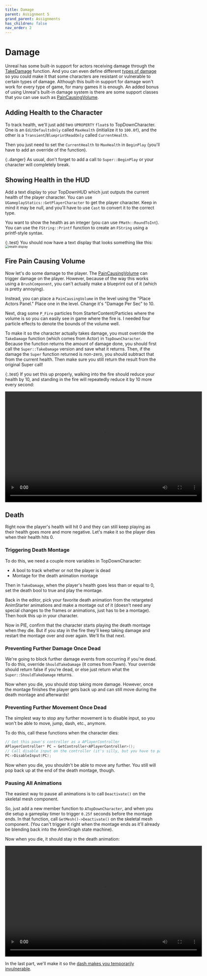 ```yaml
---
title: Damage
parent: Assignment 5
grand_parent: Assignments
has_children: false
nav_order: 2
---
```


# Damage

Unreal has some built-in support for actors receiving damage through the [TakeDamage](https://docs.unrealengine.com/5.0/en-US/API/Runtime/Engine/GameFramework/AActor/TakeDamage/) function. And you can even define different [types of damage](https://docs.unrealengine.com/5.0/en-US/API/Runtime/Engine/GameFramework/UDamageType/) so you could make it that some characters are resistant or vulnerable to certain types of damage. Although this built-in support for damage won't work for every type of game, for many games it is enough. An added bonus of using Unreal's built-in damage system is there are some support classes that you can use such as [PainCausingVolume](https://docs.unrealengine.com/5.2/en-US/API/Runtime/Engine/GameFramework/APainCausingVolume/).

## Adding Health to the Character

To track health, we'll just add two `UPROPERTY` `float`s to TopDownCharacter. One is an `EditDefaultsOnly` called `MaxHealth` (initialize it to `100.0f`), and the other is a `Transient`/`BlueprintReadOnly` called `CurrentHealth`.

Then you just need to set the `CurrentHealth` to `MaxHealth` in `BeginPlay` (you'll have to add an override of the function).

{:.danger}
As usual, don't forget to add a call to `Super::BeginPlay` or your character will completely break.

## Showing Health in the HUD

Add a text display to your TopDownHUD which just outputs the current health of the player character. You can use `UGameplayStatics::GetPlayerCharacter` to get the player character. Keep in mind it may be null, and you'll have to use `Cast` to convert it to the correct type.

You want to show the health as an integer (you can use `FMath::RoundToInt`). You can use the `FString::Printf` function to create an `FString` using a printf-style syntax.

{:.test}
You should now have a text display that looks something like this: <img src="images/05/health.png" alt="Health display" style="zoom:67%;" />

## Fire Pain Causing Volume

Now let's do some damage to the player. The [PainCausingVolume](https://docs.unrealengine.com/5.0/en-US/API/Runtime/Engine/GameFramework/APainCausingVolume/) can trigger damage on the player. However, because of the way this works using a `BrushComponent`, you can't actually make a blueprint out of it (which is pretty annoying).

Instead, you can place a `PainCausingVolume` in the level using the "Place Actors Panel." Place one in the level. Change it's "Damage Per Sec" to 10.

Next, drag some `P_Fire` particles from StarterContent/Particles where the volume is so you can easily see in game where the fire is. I needed four particle effects to denote the bounds of the volume well.

To make it so the character actually takes damage, you must override the `TakeDamage` function (which comes from Actor) in `TopDownCharacter`. Because the function returns the amount of damage done, you should first call the `Super::TakeDamage` version and save what it returns. Then, if the damage the `Super` function returned is non-zero, you should subtract that from the current health. Then make sure you still return the result from the original Super call!

{:.test}
If you set this up properly, walking into the fire should reduce your health by 10, and standing in the fire will repeatedly reduce it by 10 more every second:

<video style="display:block; margin: 0 auto;" width="640" height="360" controls>
  <source src="assets/FireDamage.mp4" type="video/mp4">
</video>

## Death

Right now the player's health will hit 0 and they can still keep playing as their health goes more and more negative. Let's make it so the player dies when their health hits 0.

### Triggering Death Montage

To do this, we need a couple more variables in TopDownCharacter:

- A bool to track whether or not the player is dead
- Montage for the death animation montage

Then in `TakeDamage`, when the player's health goes less than or equal to 0, set the death bool to true and play the montage.

Back in the editor, pick your favorite death animation from the retargeted AnimStarter animations and make a montage out of it (doesn't need any special changes to the frames or animations, just has to be a montage). Then hook this up in your character.

Now in PIE, confirm that the character starts playing the death montage when they die. But if you stay in the fire they'll keep taking damage and restart the montage over and over again. We'll fix that next.

### Preventing Further Damage Once Dead

We're going to block further damage events from occurring if you're dead. To do this, override `ShouldTakeDamage` (it comes from Pawn). Your override should return false if you're dead, or else just return what the `Super::ShouldTakeDamage` returns.

Now when you die, you should stop taking more damage. However, once the montage finishes the player gets back up and can still move during the death montage and afterwards!

### Preventing Further Movement Once Dead

The simplest way to stop any further movement is to disable input, so you won't be able to move, jump, dash, etc., anymore.

To do this, call these functions when the character dies:

```c++
// Get this pawn's controller as a APlayerController
APlayerController* PC = GetController<APlayerController>();
// Call disable input on the controller (it's silly, but you have to pass in itself)
PC->DisableInput(PC);
```

Now when you die, you shouldn't be able to move any further. You still will pop back up at the end of the death montage, though.

### Pausing All Animations

The easiest way to pause all animations is to call `Deactivate()` on the skeletal mesh component.

So, just add a new member function to `ATopDownCharacter`, and when you die setup a gameplay timer to trigger `0.25f` seconds before the montage ends. In that function, call `GetMesh()->Deactivate()` on the skeletal mesh component. (You can't trigger it right when the montage ends as it'll already be blending back into the AnimGraph state machine).

Now when you die, it should stay in the death animation:

<video style="display:block; margin: 0 auto;" width="640" height="360" controls>
  <source src="assets/Death.mp4" type="video/mp4">
</video>

In the last part, we'll make it so the [dash makes you temporarily invulnerable](05-03.html).

